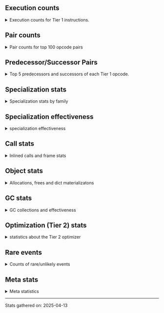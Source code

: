 ## Execution counts

<details>
<summary> Execution counts for Tier 1 instructions. </summary>


The "miss ratio" column shows the percentage of times the instruction
executed that it deoptimized. When this happens, the base unspecialized
instruction is not counted.

<table>
<thead>
<tr>
<th align="left">Name</th>
<th align="right">Base Count</th>
<th align="right">Head Count</th>
<th align="right">Change</th>
</tr>
</thead>
<tbody>
<tr>
<td align="left">JUMP_BACKWARD_NO_JIT</td>
<td align="right">1,269,447,240</td>
<td align="right">120</td>
<td align="right">-100.0%</td>
</tr>
<tr>
<td align="left">STORE_SUBSCR</td>
<td align="right">331,764,780</td>
<td align="right">445,100</td>
<td align="right">-99.9%</td>
</tr>
<tr>
<td align="left">COPY</td>
<td align="right">663,367,740</td>
<td align="right">890,140</td>
<td align="right">-99.9%</td>
</tr>
<tr>
<td align="left">COMPARE_OP</td>
<td align="right">331,028,200</td>
<td align="right">582,860</td>
<td align="right">-99.8%</td>
</tr>
<tr>
<td align="left">BINARY_OP_SUBTRACT_INT</td>
<td align="right">926,300,940</td>
<td align="right">1,771,260</td>
<td align="right">-99.8%</td>
</tr>
<tr>
<td align="left">POP_JUMP_IF_FALSE</td>
<td align="right">1,257,342,300</td>
<td align="right">2,447,960</td>
<td align="right">-99.8%</td>
</tr>
<tr>
<td align="left">CALL_LEN</td>
<td align="right">926,393,280</td>
<td align="right">1,863,600</td>
<td align="right">-99.8%</td>
</tr>
<tr>
<td align="left">BUILD_TUPLE</td>
<td align="right">331,039,920</td>
<td align="right">675,260</td>
<td align="right">-99.8%</td>
</tr>
<tr>
<td align="left">COMPARE_OP_INT</td>
<td align="right">928,011,180</td>
<td align="right">2,502,120</td>
<td align="right">-99.7%</td>
</tr>
<tr>
<td align="left">FOR_ITER_LIST</td>
<td align="right">597,231,720</td>
<td align="right">1,710,940</td>
<td align="right">-99.7%</td>
</tr>
<tr>
<td align="left">LOAD_GLOBAL_BUILTIN</td>
<td align="right">1,231,205,700</td>
<td align="right">4,230,640</td>
<td align="right">-99.7%</td>
</tr>
<tr>
<td align="left">BINARY_OP_SUBSCR_LIST_INT</td>
<td align="right">1,291,256,040</td>
<td align="right">4,475,640</td>
<td align="right">-99.7%</td>
</tr>
<tr>
<td align="left">CALL_LIST_APPEND</td>
<td align="right">925,785,420</td>
<td align="right">3,616,180</td>
<td align="right">-99.6%</td>
</tr>
<tr>
<td align="left">SWAP</td>
<td align="right">666,082,200</td>
<td align="right">2,943,760</td>
<td align="right">-99.6%</td>
</tr>
<tr>
<td align="left">FOR_ITER</td>
<td align="right">640,682,780</td>
<td align="right">2,859,800</td>
<td align="right">-99.6%</td>
</tr>
<tr>
<td align="left">BINARY_OP_ADD_INT</td>
<td align="right">996,083,700</td>
<td align="right">4,609,080</td>
<td align="right">-99.5%</td>
</tr>
<tr>
<td align="left">LOAD_CONST_MORTAL</td>
<td align="right">300,185,460</td>
<td align="right">1,416,360</td>
<td align="right">-99.5%</td>
</tr>
<tr>
<td align="left">LOAD_FAST_BORROW_LOAD_FAST_BORROW</td>
<td align="right">1,294,297,320</td>
<td align="right">6,240,000</td>
<td align="right">-99.5%</td>
</tr>
<tr>
<td align="left">LOAD_ATTR_METHOD_NO_DICT</td>
<td align="right">931,893,060</td>
<td align="right">5,486,780</td>
<td align="right">-99.4%</td>
</tr>
<tr>
<td align="left">CALL_NON_PY_GENERAL</td>
<td align="right">303,170,700</td>
<td align="right">1,825,620</td>
<td align="right">-99.4%</td>
</tr>
<tr>
<td align="left">STORE_FAST</td>
<td align="right">1,873,418,700</td>
<td align="right">12,691,460</td>
<td align="right">-99.3%</td>
</tr>
<tr>
<td align="left">LOAD_CONST_IMMORTAL</td>
<td align="right">604,516,320</td>
<td align="right">4,750,040</td>
<td align="right">-99.2%</td>
</tr>
<tr>
<td align="left">GET_ITER</td>
<td align="right">301,736,460</td>
<td align="right">2,683,560</td>
<td align="right">-99.1%</td>
</tr>
<tr>
<td align="left">BINARY_SLICE</td>
<td align="right">301,822,500</td>
<td align="right">2,742,120</td>
<td align="right">-99.1%</td>
</tr>
<tr>
<td align="left">POP_ITER</td>
<td align="right">300,573,240</td>
<td align="right">2,866,860</td>
<td align="right">-99.0%</td>
</tr>
<tr>
<td align="left">BUILD_LIST</td>
<td align="right">303,899,880</td>
<td align="right">3,073,760</td>
<td align="right">-99.0%</td>
</tr>
<tr>
<td align="left">LOAD_FAST_BORROW</td>
<td align="right">4,814,726,280</td>
<td align="right">136,459,700</td>
<td align="right">-97.2%</td>
</tr>
<tr>
<td align="left">LOAD_SMALL_INT</td>
<td align="right">2,338,960,740</td>
<td align="right">117,664,960</td>
<td align="right">-95.0%</td>
</tr>
<tr>
<td align="left">BINARY_OP</td>
<td align="right">748,851,720</td>
<td align="right">114,126,820</td>
<td align="right">-84.8%</td>
</tr>
<tr>
<td align="left">CALL_METHOD_DESCRIPTOR_FAST</td>
<td align="right">4,943,460</td>
<td align="right">990,220</td>
<td align="right">-80.0%</td>
</tr>
<tr>
<td align="left">BINARY_OP_SUBSCR_TUPLE_INT</td>
<td align="right">9,978,540</td>
<td align="right">2,072,060</td>
<td align="right">-79.2%</td>
</tr>
<tr>
<td align="left">UNPACK_SEQUENCE_TWO_TUPLE</td>
<td align="right">5,004,720</td>
<td align="right">1,051,480</td>
<td align="right">-79.0%</td>
</tr>
<tr>
<td align="left">STORE_FAST_STORE_FAST</td>
<td align="right">5,004,840</td>
<td align="right">1,051,600</td>
<td align="right">-79.0%</td>
</tr>
<tr>
<td align="left">LOAD_DEREF</td>
<td align="right">440,696,940</td>
<td align="right">109,458,140</td>
<td align="right">-75.2%</td>
</tr>
<tr>
<td align="left">CALL_BUILTIN_CLASS</td>
<td align="right">1,640,460</td>
<td align="right">540,160</td>
<td align="right">-67.1%</td>
</tr>
<tr>
<td align="left">NOP</td>
<td align="right">1,641,360</td>
<td align="right">541,060</td>
<td align="right">-67.0%</td>
</tr>
<tr>
<td align="left">LIST_APPEND</td>
<td align="right">4,755,240</td>
<td align="right">1,663,680</td>
<td align="right">-65.0%</td>
</tr>
<tr>
<td align="left">POP_JUMP_IF_NONE</td>
<td align="right">2,962,620</td>
<td align="right">1,186,660</td>
<td align="right">-59.9%</td>
</tr>
<tr>
<td align="left">POP_JUMP_IF_NOT_NONE</td>
<td align="right">7,836,180</td>
<td align="right">3,158,500</td>
<td align="right">-59.7%</td>
</tr>
<tr>
<td align="left">POP_JUMP_IF_TRUE</td>
<td align="right">1,668,780</td>
<td align="right">689,400</td>
<td align="right">-58.7%</td>
</tr>
<tr>
<td align="left">CALL_METHOD_DESCRIPTOR_FAST_WITH_KEYWORDS</td>
<td align="right">775,620</td>
<td align="right">491,820</td>
<td align="right">-36.6%</td>
</tr>
<tr>
<td align="left">LOAD_ATTR_INSTANCE_VALUE</td>
<td align="right">388,500</td>
<td align="right">246,540</td>
<td align="right">-36.5%</td>
</tr>
<tr>
<td align="left">CALL_PY_EXACT_ARGS</td>
<td align="right">388,680</td>
<td align="right">246,720</td>
<td align="right">-36.5%</td>
</tr>
<tr>
<td align="left">LOAD_GLOBAL_MODULE</td>
<td align="right">436,200</td>
<td align="right">294,240</td>
<td align="right">-32.5%</td>
</tr>
<tr>
<td align="left">STORE_FAST_LOAD_FAST</td>
<td align="right">1,009,860</td>
<td align="right">729,480</td>
<td align="right">-27.8%</td>
</tr>
<tr>
<td align="left">LOAD_FAST_AND_CLEAR</td>
<td align="right">1,163,400</td>
<td align="right">879,600</td>
<td align="right">-24.4%</td>
</tr>
<tr>
<td align="left">LOAD_FAST</td>
<td align="right">3,554,160</td>
<td align="right">2,756,840</td>
<td align="right">-22.4%</td>
</tr>
<tr>
<td align="left">BINARY_OP_SUBSCR_DICT</td>
<td align="right">620,820</td>
<td align="right">482,280</td>
<td align="right">-22.3%</td>
</tr>
<tr>
<td align="left">RESUME_CHECK</td>
<td align="right">218,324,640</td>
<td align="right">218,182,680</td>
<td align="right">-0.1%</td>
</tr>
<tr>
<td align="left">RETURN_VALUE</td>
<td align="right">218,324,340</td>
<td align="right">218,324,340</td>
<td align="right">0.0%</td>
</tr>
<tr>
<td align="left">INTERPRETER_EXIT</td>
<td align="right">217,934,580</td>
<td align="right">217,934,580</td>
<td align="right">0.0%</td>
</tr>
<tr>
<td align="left">COPY_FREE_VARS</td>
<td align="right">109,012,860</td>
<td align="right">109,012,860</td>
<td align="right">0.0%</td>
</tr>
<tr>
<td align="left">POP_TOP</td>
<td align="right">481,140</td>
<td align="right">481,140</td>
<td align="right">0.0%</td>
</tr>
<tr>
<td align="left">CALL_METHOD_DESCRIPTOR_O</td>
<td align="right">388,080</td>
<td align="right">388,080</td>
<td align="right">0.0%</td>
</tr>
<tr>
<td align="left">JUMP_FORWARD</td>
<td align="right">387,780</td>
<td align="right">387,780</td>
<td align="right">0.0%</td>
</tr>
<tr>
<td align="left">PUSH_NULL</td>
<td align="right">93,720</td>
<td align="right">93,720</td>
<td align="right">0.0%</td>
</tr>
<tr>
<td align="left">EXTENDED_ARG</td>
<td align="right">92,220</td>
<td align="right">92,220</td>
<td align="right">0.0%</td>
</tr>
<tr>
<td align="left">MAP_ADD</td>
<td align="right">61,440</td>
<td align="right">61,440</td>
<td align="right">0.0%</td>
</tr>
<tr>
<td align="left">STORE_SUBSCR_DICT</td>
<td align="right">61,440</td>
<td align="right">61,440</td>
<td align="right">0.0%</td>
</tr>
<tr>
<td align="left">LOAD_ATTR_MODULE</td>
<td align="right">47,460</td>
<td align="right">47,460</td>
<td align="right">0.0%</td>
</tr>
<tr>
<td align="left">LOAD_ATTR</td>
<td align="right">47,240</td>
<td align="right">47,240</td>
<td align="right">0.0%</td>
</tr>
<tr>
<td align="left">CALL_FUNCTION_EX</td>
<td align="right">46,440</td>
<td align="right">46,440</td>
<td align="right">0.0%</td>
</tr>
<tr>
<td align="left">TO_BOOL</td>
<td align="right">46,260</td>
<td align="right">46,260</td>
<td align="right">0.0%</td>
</tr>
<tr>
<td align="left">CALL_KW_NON_PY</td>
<td align="right">46,260</td>
<td align="right">46,260</td>
<td align="right">0.0%</td>
</tr>
<tr>
<td align="left">MAKE_FUNCTION</td>
<td align="right">46,200</td>
<td align="right">46,200</td>
<td align="right">0.0%</td>
</tr>
<tr>
<td align="left">BUILD_MAP</td>
<td align="right">46,200</td>
<td align="right">46,200</td>
<td align="right">0.0%</td>
</tr>
<tr>
<td align="left">SET_FUNCTION_ATTRIBUTE</td>
<td align="right">46,200</td>
<td align="right">46,200</td>
<td align="right">0.0%</td>
</tr>
<tr>
<td align="left">STORE_DEREF</td>
<td align="right">46,140</td>
<td align="right">46,140</td>
<td align="right">0.0%</td>
</tr>
<tr>
<td align="left">DICT_MERGE</td>
<td align="right">46,080</td>
<td align="right">46,080</td>
<td align="right">0.0%</td>
</tr>
<tr>
<td align="left">LOAD_SUPER_ATTR_METHOD</td>
<td align="right">46,080</td>
<td align="right">46,080</td>
<td align="right">0.0%</td>
</tr>
<tr>
<td align="left">FOR_ITER_RANGE</td>
<td align="right">15,540</td>
<td align="right">15,540</td>
<td align="right">0.0%</td>
</tr>
<tr>
<td align="left">TO_BOOL_STR</td>
<td align="right">2,580</td>
<td align="right">2,580</td>
<td align="right">0.0%</td>
</tr>
<tr>
<td align="left">COMPARE_OP_STR</td>
<td align="right">1,980</td>
<td align="right">1,980</td>
<td align="right">0.0%</td>
</tr>
<tr>
<td align="left">TO_BOOL_BOOL</td>
<td align="right">1,080</td>
<td align="right">1,080</td>
<td align="right">0.0%</td>
</tr>
<tr>
<td align="left">STORE_ATTR_SLOT</td>
<td align="right">900</td>
<td align="right">900</td>
<td align="right">0.0%</td>
</tr>
<tr>
<td align="left">LOAD_ATTR_SLOT</td>
<td align="right">840</td>
<td align="right">840</td>
<td align="right">0.0%</td>
</tr>
<tr>
<td align="left">CALL_ISINSTANCE</td>
<td align="right">780</td>
<td align="right">780</td>
<td align="right">0.0%</td>
</tr>
<tr>
<td align="left">FOR_ITER_TUPLE</td>
<td align="right">780</td>
<td align="right">780</td>
<td align="right">0.0%</td>
</tr>
<tr>
<td align="left">LOAD_ATTR_CLASS</td>
<td align="right">780</td>
<td align="right">780</td>
<td align="right">0.0%</td>
</tr>
<tr>
<td align="left">CALL</td>
<td align="right">680</td>
<td align="right">680</td>
<td align="right">0.0%</td>
</tr>
<tr>
<td align="left">CALL_BUILTIN_FAST_WITH_KEYWORDS</td>
<td align="right">540</td>
<td align="right">540</td>
<td align="right">0.0%</td>
</tr>
<tr>
<td align="left">LOAD_ATTR_PROPERTY</td>
<td align="right">540</td>
<td align="right">540</td>
<td align="right">0.0%</td>
</tr>
<tr>
<td align="left">IS_OP</td>
<td align="right">420</td>
<td align="right">420</td>
<td align="right">0.0%</td>
</tr>
<tr>
<td align="left">STORE_ATTR_INSTANCE_VALUE</td>
<td align="right">420</td>
<td align="right">420</td>
<td align="right">0.0%</td>
</tr>
<tr>
<td align="left">BINARY_OP_ADD_UNICODE</td>
<td align="right">360</td>
<td align="right">360</td>
<td align="right">0.0%</td>
</tr>
<tr>
<td align="left">CALL_PY_GENERAL</td>
<td align="right">360</td>
<td align="right">360</td>
<td align="right">0.0%</td>
</tr>
<tr>
<td align="left">LOAD_ATTR_METHOD_WITH_VALUES</td>
<td align="right">360</td>
<td align="right">360</td>
<td align="right">0.0%</td>
</tr>
<tr>
<td align="left">LOAD_GLOBAL</td>
<td align="right">340</td>
<td align="right">340</td>
<td align="right">0.0%</td>
</tr>
<tr>
<td align="left">YIELD_VALUE</td>
<td align="right">300</td>
<td align="right">300</td>
<td align="right">0.0%</td>
</tr>
<tr>
<td align="left">CALL_TYPE_1</td>
<td align="right">300</td>
<td align="right">300</td>
<td align="right">0.0%</td>
</tr>
<tr>
<td align="left">LOAD_ATTR_NONDESCRIPTOR_NO_DICT</td>
<td align="right">300</td>
<td align="right">300</td>
<td align="right">0.0%</td>
</tr>
<tr>
<td align="left">CALL_METHOD_DESCRIPTOR_NOARGS</td>
<td align="right">240</td>
<td align="right">240</td>
<td align="right">0.0%</td>
</tr>
<tr>
<td align="left">CALL_BOUND_METHOD_EXACT_ARGS</td>
<td align="right">240</td>
<td align="right">240</td>
<td align="right">0.0%</td>
</tr>
<tr>
<td align="left">UNPACK_SEQUENCE_TUPLE</td>
<td align="right">240</td>
<td align="right">240</td>
<td align="right">0.0%</td>
</tr>
<tr>
<td align="left">CHECK_EXC_MATCH</td>
<td align="right">180</td>
<td align="right">180</td>
<td align="right">0.0%</td>
</tr>
<tr>
<td align="left">POP_EXCEPT</td>
<td align="right">180</td>
<td align="right">180</td>
<td align="right">0.0%</td>
</tr>
<tr>
<td align="left">PUSH_EXC_INFO</td>
<td align="right">180</td>
<td align="right">180</td>
<td align="right">0.0%</td>
</tr>
<tr>
<td align="left">LOAD_FAST_LOAD_FAST</td>
<td align="right">180</td>
<td align="right">180</td>
<td align="right">0.0%</td>
</tr>
<tr>
<td align="left">MAKE_CELL</td>
<td align="right">180</td>
<td align="right">180</td>
<td align="right">0.0%</td>
</tr>
<tr>
<td align="left">STORE_ATTR</td>
<td align="right">160</td>
<td align="right">160</td>
<td align="right">0.0%</td>
</tr>
<tr>
<td align="left">BINARY_OP_INPLACE_ADD_UNICODE</td>
<td align="right">120</td>
<td align="right">120</td>
<td align="right">0.0%</td>
</tr>
<tr>
<td align="left">LOAD_SPECIAL</td>
<td align="right">120</td>
<td align="right">120</td>
<td align="right">0.0%</td>
</tr>
<tr>
<td align="left">CALL_KW_PY</td>
<td align="right">120</td>
<td align="right">120</td>
<td align="right">0.0%</td>
</tr>
<tr>
<td align="left">TO_BOOL_LIST</td>
<td align="right">120</td>
<td align="right">120</td>
<td align="right">0.0%</td>
</tr>
<tr>
<td align="left">TO_BOOL_NONE</td>
<td align="right">120</td>
<td align="right">120</td>
<td align="right">0.0%</td>
</tr>
<tr>
<td align="left">CALL_KW</td>
<td align="right">100</td>
<td align="right">100</td>
<td align="right">0.0%</td>
</tr>
<tr>
<td align="left">RETURN_GENERATOR</td>
<td align="right">60</td>
<td align="right">60</td>
<td align="right">0.0%</td>
</tr>
<tr>
<td align="left">CALL_INTRINSIC_1</td>
<td align="right">60</td>
<td align="right">60</td>
<td align="right">0.0%</td>
</tr>
<tr>
<td align="left">LIST_EXTEND</td>
<td align="right">60</td>
<td align="right">60</td>
<td align="right">0.0%</td>
</tr>
<tr>
<td align="left">LOAD_FAST_CHECK</td>
<td align="right">60</td>
<td align="right">60</td>
<td align="right">0.0%</td>
</tr>
<tr>
<td align="left">BINARY_OP_SUBTRACT_FLOAT</td>
<td align="right">60</td>
<td align="right">60</td>
<td align="right">0.0%</td>
</tr>
<tr>
<td align="left">CALL_BUILTIN_FAST</td>
<td align="right">60</td>
<td align="right">60</td>
<td align="right">0.0%</td>
</tr>
<tr>
<td align="left">CALL_STR_1</td>
<td align="right">60</td>
<td align="right">60</td>
<td align="right">0.0%</td>
</tr>
<tr>
<td align="left">UNPACK_SEQUENCE</td>
<td align="right">20</td>
<td align="right">20</td>
<td align="right">0.0%</td>
</tr>
<tr>
<td align="left">ENTER_EXECUTOR</td>
<td align="right"></td>
<td align="right">9,752,300</td>
<td align="right"></td>
</tr>
<tr>
<td align="left">JUMP_BACKWARD_JIT</td>
<td align="right"></td>
<td align="right">3,566,480</td>
<td align="right"></td>
</tr>
<tr>
<td align="left">NOT_TAKEN</td>
<td align="right"></td>
<td align="right">1,737,400</td>
<td align="right"></td>
</tr>
</tbody>
</table>


</details>

## Pair counts

<details>
<summary> Pair counts for top 100 opcode pairs </summary>


Pairs of specialized operations that deoptimize and are then followed by
the corresponding unspecialized instruction are not counted as pairs.

Not included in comparative output.


</details>

## Predecessor/Successor Pairs

<details>
<summary> Top 5 predecessors and successors of each Tier 1 opcode. </summary>


This does not include the unspecialized instructions that occur after a
specialized instruction deoptimizes.

Not included in comparative output.


</details>

## Specialization stats

<details>
<summary> Specialization stats by family </summary>

### BINARY_OP

<details>
<summary> specialization stats for BINARY_OP family </summary>

<table>
<thead>
<tr>
<th align="left">Kind</th>
<th align="right">Base Count</th>
<th align="right">Base Ratio</th>
<th align="right">Head Count</th>
<th align="right">Head Ratio</th>
<th align="right">Change</th>
</tr>
</thead>
<tbody>
<tr>
<td align="left">
hit
<details>
<summary>ⓘ</summary>

Specialized instructions that complete.
</details>
</td>
<td align="right">4,515,496,620</td>
<td align="right">85.8%</td>
<td align="right">17,886,500</td>
<td align="right">13.5%</td>
<td align="right">-99.6%</td>
</tr>
<tr>
<td align="left">
deferred
<details>
<summary>ⓘ</summary>

Lists the number of "deferred" (i.e. not specialized) instructions executed.
</details>
</td>
<td align="right">748,668,780</td>
<td align="right">14.2%</td>
<td align="right">114,098,820</td>
<td align="right">86.4%</td>
<td align="right">-84.8%</td>
</tr>
</tbody>
</table>

<table>
<thead>
<tr>
<th align="left">Success</th>
<th align="right">Base Count</th>
<th align="right">Base Ratio</th>
<th align="right">Head Count</th>
<th align="right">Head Ratio</th>
<th align="right">Change</th>
</tr>
</thead>
<tbody>
<tr>
<td align="left">Failure</td>
<td align="right">182,880</td>
<td align="right">100.0%</td>
<td align="right">27,940</td>
<td align="right">99.8%</td>
<td align="right">-84.7%</td>
</tr>
<tr>
<td align="left">Success</td>
<td align="right">60</td>
<td align="right">0.0%</td>
<td align="right">60</td>
<td align="right">0.2%</td>
<td align="right">0.0%</td>
</tr>
</tbody>
</table>

<table>
<thead>
<tr>
<th align="left">Failure kind</th>
<th align="right">Base Count</th>
<th align="right">Base Ratio</th>
<th align="right">Head Count</th>
<th align="right">Head Ratio</th>
<th align="right">Change</th>
</tr>
</thead>
<tbody>
<tr>
<td align="left">subscr list slice</td>
<td align="right">73,100</td>
<td align="right">40.0%</td>
<td align="right">180</td>
<td align="right">0.6%</td>
<td align="right">-99.8%</td>
</tr>
<tr>
<td align="left">subscr counter</td>
<td align="right">107,600</td>
<td align="right">58.8%</td>
<td align="right">26,720</td>
<td align="right">95.6%</td>
<td align="right">-75.2%</td>
</tr>
<tr>
<td align="left">add other</td>
<td align="right">2,140</td>
<td align="right">1.2%</td>
<td align="right">1,000</td>
<td align="right">3.6%</td>
<td align="right">-53.3%</td>
</tr>
<tr>
<td align="left">true divide different types</td>
<td align="right">40</td>
<td align="right">0.0%</td>
<td align="right">40</td>
<td align="right">0.1%</td>
<td align="right">0.0%</td>
</tr>
</tbody>
</table>


</details>

### BINARY_SLICE

<details>
<summary> specialization stats for BINARY_SLICE family </summary>

<table>
<thead>
<tr>
<th align="left">Kind</th>
<th align="right">Base Count</th>
<th align="right">Base Ratio</th>
<th align="right">Head Count</th>
<th align="right">Head Ratio</th>
<th align="right">Change</th>
</tr>
</thead>
<tbody>
<tr>
<td align="left">
deferred
<details>
<summary>ⓘ</summary>

Lists the number of "deferred" (i.e. not specialized) instructions executed.
</details>
</td>
<td align="right">301,822,500</td>
<td align="right">100.0%</td>
<td align="right">2,742,120</td>
<td align="right">100.0%</td>
<td align="right">-99.1%</td>
</tr>
</tbody>
</table>


</details>

### CALL

<details>
<summary> specialization stats for CALL family </summary>

<table>
<thead>
<tr>
<th align="left">Kind</th>
<th align="right">Base Count</th>
<th align="right">Base Ratio</th>
<th align="right">Head Count</th>
<th align="right">Head Ratio</th>
<th align="right">Change</th>
</tr>
</thead>
<tbody>
<tr>
<td align="left">
hit
<details>
<summary>ⓘ</summary>

Specialized instructions that complete.
</details>
</td>
<td align="right">1,860,317,400</td>
<td align="right">100.0%</td>
<td align="right">8,139,180</td>
<td align="right">100.0%</td>
<td align="right">-99.6%</td>
</tr>
<tr>
<td align="left">
deferred
<details>
<summary>ⓘ</summary>

Lists the number of "deferred" (i.e. not specialized) instructions executed.
</details>
</td>
<td align="right">60</td>
<td align="right">0.0%</td>
<td align="right">60</td>
<td align="right">0.0%</td>
<td align="right">0.0%</td>
</tr>
<tr>
<td align="left">
miss
<details>
<summary>ⓘ</summary>

Specialized instructions that deopt.
</details>
</td>
<td align="right">60</td>
<td align="right">0.0%</td>
<td align="right">60</td>
<td align="right">0.0%</td>
<td align="right">0.0%</td>
</tr>
</tbody>
</table>

<table>
<thead>
<tr>
<th align="left">Success</th>
<th align="right">Base Count</th>
<th align="right">Base Ratio</th>
<th align="right">Head Count</th>
<th align="right">Head Ratio</th>
<th align="right">Change</th>
</tr>
</thead>
<tbody>
<tr>
<td align="left">Success</td>
<td align="right">680</td>
<td align="right">100.0%</td>
<td align="right">680</td>
<td align="right">100.0%</td>
<td align="right">0.0%</td>
</tr>
<tr>
<td align="left">Failure</td>
<td align="right">0</td>
<td align="right">0.0%</td>
<td align="right">0</td>
<td align="right">0.0%</td>
<td align="right"></td>
</tr>
</tbody>
</table>


</details>

### CALL_KW

<details>
<summary> specialization stats for CALL_KW family </summary>

<table>
<thead>
<tr>
<th align="left">Success</th>
<th align="right">Base Count</th>
<th align="right">Base Ratio</th>
<th align="right">Head Count</th>
<th align="right">Head Ratio</th>
<th align="right">Change</th>
</tr>
</thead>
<tbody>
<tr>
<td align="left">Success</td>
<td align="right">100</td>
<td align="right">100.0%</td>
<td align="right">100</td>
<td align="right">100.0%</td>
<td align="right">0.0%</td>
</tr>
<tr>
<td align="left">Failure</td>
<td align="right">0</td>
<td align="right">0.0%</td>
<td align="right">0</td>
<td align="right">0.0%</td>
<td align="right"></td>
</tr>
</tbody>
</table>


</details>

### COMPARE_OP

<details>
<summary> specialization stats for COMPARE_OP family </summary>

<table>
<thead>
<tr>
<th align="left">Kind</th>
<th align="right">Base Count</th>
<th align="right">Base Ratio</th>
<th align="right">Head Count</th>
<th align="right">Head Ratio</th>
<th align="right">Change</th>
</tr>
</thead>
<tbody>
<tr>
<td align="left">
deferred
<details>
<summary>ⓘ</summary>

Lists the number of "deferred" (i.e. not specialized) instructions executed.
</details>
</td>
<td align="right">330,947,340</td>
<td align="right">26.3%</td>
<td align="right">582,680</td>
<td align="right">18.9%</td>
<td align="right">-99.8%</td>
</tr>
<tr>
<td align="left">
hit
<details>
<summary>ⓘ</summary>

Specialized instructions that complete.
</details>
</td>
<td align="right">928,013,160</td>
<td align="right">73.7%</td>
<td align="right">2,504,100</td>
<td align="right">81.1%</td>
<td align="right">-99.7%</td>
</tr>
</tbody>
</table>

<table>
<thead>
<tr>
<th align="left">Success</th>
<th align="right">Base Count</th>
<th align="right">Base Ratio</th>
<th align="right">Head Count</th>
<th align="right">Head Ratio</th>
<th align="right">Change</th>
</tr>
</thead>
<tbody>
<tr>
<td align="left">Failure</td>
<td align="right">80,820</td>
<td align="right">100.0%</td>
<td align="right">140</td>
<td align="right">77.8%</td>
<td align="right">-99.8%</td>
</tr>
<tr>
<td align="left">Success</td>
<td align="right">40</td>
<td align="right">0.0%</td>
<td align="right">40</td>
<td align="right">22.2%</td>
<td align="right">0.0%</td>
</tr>
</tbody>
</table>

<table>
<thead>
<tr>
<th align="left">Failure kind</th>
<th align="right">Base Count</th>
<th align="right">Base Ratio</th>
<th align="right">Head Count</th>
<th align="right">Head Ratio</th>
<th align="right">Change</th>
</tr>
</thead>
<tbody>
<tr>
<td align="left">tuple</td>
<td align="right">80,820</td>
<td align="right">100.0%</td>
<td align="right">140</td>
<td align="right">100.0%</td>
<td align="right">-99.8%</td>
</tr>
</tbody>
</table>


</details>

### FOR_ITER

<details>
<summary> specialization stats for FOR_ITER family </summary>

<table>
<thead>
<tr>
<th align="left">Kind</th>
<th align="right">Base Count</th>
<th align="right">Base Ratio</th>
<th align="right">Head Count</th>
<th align="right">Head Ratio</th>
<th align="right">Change</th>
</tr>
</thead>
<tbody>
<tr>
<td align="left">
hit
<details>
<summary>ⓘ</summary>

Specialized instructions that complete.
</details>
</td>
<td align="right">597,248,040</td>
<td align="right">48.2%</td>
<td align="right">1,727,260</td>
<td align="right">37.7%</td>
<td align="right">-99.7%</td>
</tr>
<tr>
<td align="left">
deferred
<details>
<summary>ⓘ</summary>

Lists the number of "deferred" (i.e. not specialized) instructions executed.
</details>
</td>
<td align="right">640,526,340</td>
<td align="right">51.7%</td>
<td align="right">2,859,100</td>
<td align="right">62.3%</td>
<td align="right">-99.6%</td>
</tr>
</tbody>
</table>

<table>
<thead>
<tr>
<th align="left">Success</th>
<th align="right">Base Count</th>
<th align="right">Base Ratio</th>
<th align="right">Head Count</th>
<th align="right">Head Ratio</th>
<th align="right">Change</th>
</tr>
</thead>
<tbody>
<tr>
<td align="left">Failure</td>
<td align="right">156,440</td>
<td align="right">100.0%</td>
<td align="right">700</td>
<td align="right">100.0%</td>
<td align="right">-99.6%</td>
</tr>
<tr>
<td align="left">Success</td>
<td align="right">0</td>
<td align="right">0.0%</td>
<td align="right">0</td>
<td align="right">0.0%</td>
<td align="right"></td>
</tr>
</tbody>
</table>

<table>
<thead>
<tr>
<th align="left">Failure kind</th>
<th align="right">Base Count</th>
<th align="right">Base Ratio</th>
<th align="right">Head Count</th>
<th align="right">Head Ratio</th>
<th align="right">Change</th>
</tr>
</thead>
<tbody>
<tr>
<td align="left">zip</td>
<td align="right">153,700</td>
<td align="right">98.2%</td>
<td align="right">120</td>
<td align="right">17.1%</td>
<td align="right">-99.9%</td>
</tr>
<tr>
<td align="left">enumerate</td>
<td align="right">1,620</td>
<td align="right">1.0%</td>
<td align="right">300</td>
<td align="right">42.9%</td>
<td align="right">-81.5%</td>
</tr>
<tr>
<td align="left">bytes</td>
<td align="right">1,080</td>
<td align="right">0.7%</td>
<td align="right">240</td>
<td align="right">34.3%</td>
<td align="right">-77.8%</td>
</tr>
<tr>
<td align="left">dict items</td>
<td align="right">40</td>
<td align="right">0.0%</td>
<td align="right">40</td>
<td align="right">5.7%</td>
<td align="right">0.0%</td>
</tr>
</tbody>
</table>


</details>

### LOAD_ATTR

<details>
<summary> specialization stats for LOAD_ATTR family </summary>

<table>
<thead>
<tr>
<th align="left">Kind</th>
<th align="right">Base Count</th>
<th align="right">Base Ratio</th>
<th align="right">Head Count</th>
<th align="right">Head Ratio</th>
<th align="right">Change</th>
</tr>
</thead>
<tbody>
<tr>
<td align="left">
hit
<details>
<summary>ⓘ</summary>

Specialized instructions that complete.
</details>
</td>
<td align="right">932,331,660</td>
<td align="right">100.0%</td>
<td align="right">5,783,420</td>
<td align="right">99.2%</td>
<td align="right">-99.4%</td>
</tr>
<tr>
<td align="left">
deferred
<details>
<summary>ⓘ</summary>

Lists the number of "deferred" (i.e. not specialized) instructions executed.
</details>
</td>
<td align="right">46,560</td>
<td align="right">0.0%</td>
<td align="right">46,560</td>
<td align="right">0.8%</td>
<td align="right">0.0%</td>
</tr>
<tr>
<td align="left">
miss
<details>
<summary>ⓘ</summary>

Specialized instructions that deopt.
</details>
</td>
<td align="right">180</td>
<td align="right">0.0%</td>
<td align="right">180</td>
<td align="right">0.0%</td>
<td align="right">0.0%</td>
</tr>
</tbody>
</table>

<table>
<thead>
<tr>
<th align="left">Success</th>
<th align="right">Base Count</th>
<th align="right">Base Ratio</th>
<th align="right">Head Count</th>
<th align="right">Head Ratio</th>
<th align="right">Change</th>
</tr>
</thead>
<tbody>
<tr>
<td align="left">Success</td>
<td align="right">560</td>
<td align="right">82.4%</td>
<td align="right">560</td>
<td align="right">82.4%</td>
<td align="right">0.0%</td>
</tr>
<tr>
<td align="left">Failure</td>
<td align="right">120</td>
<td align="right">17.6%</td>
<td align="right">120</td>
<td align="right">17.6%</td>
<td align="right">0.0%</td>
</tr>
</tbody>
</table>

<table>
<thead>
<tr>
<th align="left">Failure kind</th>
<th align="right">Base Count</th>
<th align="right">Base Ratio</th>
<th align="right">Head Count</th>
<th align="right">Head Ratio</th>
<th align="right">Change</th>
</tr>
</thead>
<tbody>
<tr>
<td align="left">method</td>
<td align="right">40</td>
<td align="right">33.3%</td>
<td align="right">40</td>
<td align="right">33.3%</td>
<td align="right">0.0%</td>
</tr>
<tr>
<td align="left">non overriding descriptor</td>
<td align="right">20</td>
<td align="right">16.7%</td>
<td align="right">20</td>
<td align="right">16.7%</td>
<td align="right">0.0%</td>
</tr>
<tr>
<td align="left">not managed dict</td>
<td align="right">20</td>
<td align="right">16.7%</td>
<td align="right">20</td>
<td align="right">16.7%</td>
<td align="right">0.0%</td>
</tr>
</tbody>
</table>


</details>

### LOAD_GLOBAL

<details>
<summary> specialization stats for LOAD_GLOBAL family </summary>

<table>
<thead>
<tr>
<th align="left">Kind</th>
<th align="right">Base Count</th>
<th align="right">Base Ratio</th>
<th align="right">Head Count</th>
<th align="right">Head Ratio</th>
<th align="right">Change</th>
</tr>
</thead>
<tbody>
<tr>
<td align="left">
hit
<details>
<summary>ⓘ</summary>

Specialized instructions that complete.
</details>
</td>
<td align="right">1,231,641,900</td>
<td align="right">100.0%</td>
<td align="right">4,524,880</td>
<td align="right">100.0%</td>
<td align="right">-99.6%</td>
</tr>
</tbody>
</table>

<table>
<thead>
<tr>
<th align="left">Success</th>
<th align="right">Base Count</th>
<th align="right">Base Ratio</th>
<th align="right">Head Count</th>
<th align="right">Head Ratio</th>
<th align="right">Change</th>
</tr>
</thead>
<tbody>
<tr>
<td align="left">Success</td>
<td align="right">340</td>
<td align="right">100.0%</td>
<td align="right">340</td>
<td align="right">100.0%</td>
<td align="right">0.0%</td>
</tr>
<tr>
<td align="left">Failure</td>
<td align="right">0</td>
<td align="right">0.0%</td>
<td align="right">0</td>
<td align="right">0.0%</td>
<td align="right"></td>
</tr>
</tbody>
</table>


</details>

### LOAD_SUPER_ATTR

<details>
<summary> specialization stats for LOAD_SUPER_ATTR family </summary>

<table>
<thead>
<tr>
<th align="left">Kind</th>
<th align="right">Base Count</th>
<th align="right">Base Ratio</th>
<th align="right">Head Count</th>
<th align="right">Head Ratio</th>
<th align="right">Change</th>
</tr>
</thead>
<tbody>
<tr>
<td align="left">
hit
<details>
<summary>ⓘ</summary>

Specialized instructions that complete.
</details>
</td>
<td align="right">46,080</td>
<td align="right">100.0%</td>
<td align="right">46,080</td>
<td align="right">100.0%</td>
<td align="right">0.0%</td>
</tr>
</tbody>
</table>


</details>

### STORE_ATTR

<details>
<summary> specialization stats for STORE_ATTR family </summary>

<table>
<thead>
<tr>
<th align="left">Kind</th>
<th align="right">Base Count</th>
<th align="right">Base Ratio</th>
<th align="right">Head Count</th>
<th align="right">Head Ratio</th>
<th align="right">Change</th>
</tr>
</thead>
<tbody>
<tr>
<td align="left">
hit
<details>
<summary>ⓘ</summary>

Specialized instructions that complete.
</details>
</td>
<td align="right">1,320</td>
<td align="right">89.2%</td>
<td align="right">1,320</td>
<td align="right">89.2%</td>
<td align="right">0.0%</td>
</tr>
</tbody>
</table>

<table>
<thead>
<tr>
<th align="left">Success</th>
<th align="right">Base Count</th>
<th align="right">Base Ratio</th>
<th align="right">Head Count</th>
<th align="right">Head Ratio</th>
<th align="right">Change</th>
</tr>
</thead>
<tbody>
<tr>
<td align="left">Success</td>
<td align="right">160</td>
<td align="right">100.0%</td>
<td align="right">160</td>
<td align="right">100.0%</td>
<td align="right">0.0%</td>
</tr>
<tr>
<td align="left">Failure</td>
<td align="right">0</td>
<td align="right">0.0%</td>
<td align="right">0</td>
<td align="right">0.0%</td>
<td align="right"></td>
</tr>
</tbody>
</table>


</details>

### STORE_SUBSCR

<details>
<summary> specialization stats for STORE_SUBSCR family </summary>

<table>
<thead>
<tr>
<th align="left">Kind</th>
<th align="right">Base Count</th>
<th align="right">Base Ratio</th>
<th align="right">Head Count</th>
<th align="right">Head Ratio</th>
<th align="right">Change</th>
</tr>
</thead>
<tbody>
<tr>
<td align="left">
deferred
<details>
<summary>ⓘ</summary>

Lists the number of "deferred" (i.e. not specialized) instructions executed.
</details>
</td>
<td align="right">331,683,780</td>
<td align="right">100.0%</td>
<td align="right">444,980</td>
<td align="right">87.8%</td>
<td align="right">-99.9%</td>
</tr>
<tr>
<td align="left">
hit
<details>
<summary>ⓘ</summary>

Specialized instructions that complete.
</details>
</td>
<td align="right">61,440</td>
<td align="right">0.0%</td>
<td align="right">61,440</td>
<td align="right">12.1%</td>
<td align="right">0.0%</td>
</tr>
</tbody>
</table>

<table>
<thead>
<tr>
<th align="left">Success</th>
<th align="right">Base Count</th>
<th align="right">Base Ratio</th>
<th align="right">Head Count</th>
<th align="right">Head Ratio</th>
<th align="right">Change</th>
</tr>
</thead>
<tbody>
<tr>
<td align="left">Failure</td>
<td align="right">81,000</td>
<td align="right">100.0%</td>
<td align="right">120</td>
<td align="right">100.0%</td>
<td align="right">-99.9%</td>
</tr>
<tr>
<td align="left">Success</td>
<td align="right">0</td>
<td align="right">0.0%</td>
<td align="right">0</td>
<td align="right">0.0%</td>
<td align="right"></td>
</tr>
</tbody>
</table>

<table>
<thead>
<tr>
<th align="left">Failure kind</th>
<th align="right">Base Count</th>
<th align="right">Base Ratio</th>
<th align="right">Head Count</th>
<th align="right">Head Ratio</th>
<th align="right">Change</th>
</tr>
</thead>
<tbody>
<tr>
<td align="left">other</td>
<td align="right">81,000</td>
<td align="right">100.0%</td>
<td align="right">120</td>
<td align="right">100.0%</td>
<td align="right">-99.9%</td>
</tr>
</tbody>
</table>


</details>

### TO_BOOL

<details>
<summary> specialization stats for TO_BOOL family </summary>

<table>
<thead>
<tr>
<th align="left">Kind</th>
<th align="right">Base Count</th>
<th align="right">Base Ratio</th>
<th align="right">Head Count</th>
<th align="right">Head Ratio</th>
<th align="right">Change</th>
</tr>
</thead>
<tbody>
<tr>
<td align="left">
deferred
<details>
<summary>ⓘ</summary>

Lists the number of "deferred" (i.e. not specialized) instructions executed.
</details>
</td>
<td align="right">46,140</td>
<td align="right">92.0%</td>
<td align="right">46,140</td>
<td align="right">92.0%</td>
<td align="right">0.0%</td>
</tr>
<tr>
<td align="left">
hit
<details>
<summary>ⓘ</summary>

Specialized instructions that complete.
</details>
</td>
<td align="right">3,900</td>
<td align="right">7.8%</td>
<td align="right">3,900</td>
<td align="right">7.8%</td>
<td align="right">0.0%</td>
</tr>
</tbody>
</table>

<table>
<thead>
<tr>
<th align="left">Success</th>
<th align="right">Base Count</th>
<th align="right">Base Ratio</th>
<th align="right">Head Count</th>
<th align="right">Head Ratio</th>
<th align="right">Change</th>
</tr>
</thead>
<tbody>
<tr>
<td align="left">Success</td>
<td align="right">60</td>
<td align="right">50.0%</td>
<td align="right">60</td>
<td align="right">50.0%</td>
<td align="right">0.0%</td>
</tr>
<tr>
<td align="left">Failure</td>
<td align="right">60</td>
<td align="right">50.0%</td>
<td align="right">60</td>
<td align="right">50.0%</td>
<td align="right">0.0%</td>
</tr>
</tbody>
</table>

<table>
<thead>
<tr>
<th align="left">Failure kind</th>
<th align="right">Base Count</th>
<th align="right">Base Ratio</th>
<th align="right">Head Count</th>
<th align="right">Head Ratio</th>
<th align="right">Change</th>
</tr>
</thead>
<tbody>
<tr>
<td align="left">dict</td>
<td align="right">40</td>
<td align="right">66.7%</td>
<td align="right">40</td>
<td align="right">66.7%</td>
<td align="right">0.0%</td>
</tr>
<tr>
<td align="left">sequence</td>
<td align="right">20</td>
<td align="right">33.3%</td>
<td align="right">20</td>
<td align="right">33.3%</td>
<td align="right">0.0%</td>
</tr>
</tbody>
</table>


</details>

### UNPACK_SEQUENCE

<details>
<summary> specialization stats for UNPACK_SEQUENCE family </summary>

<table>
<thead>
<tr>
<th align="left">Kind</th>
<th align="right">Base Count</th>
<th align="right">Base Ratio</th>
<th align="right">Head Count</th>
<th align="right">Head Ratio</th>
<th align="right">Change</th>
</tr>
</thead>
<tbody>
<tr>
<td align="left">
hit
<details>
<summary>ⓘ</summary>

Specialized instructions that complete.
</details>
</td>
<td align="right">5,004,960</td>
<td align="right">100.0%</td>
<td align="right">1,051,720</td>
<td align="right">100.0%</td>
<td align="right">-79.0%</td>
</tr>
</tbody>
</table>

<table>
<thead>
<tr>
<th align="left">Success</th>
<th align="right">Base Count</th>
<th align="right">Base Ratio</th>
<th align="right">Head Count</th>
<th align="right">Head Ratio</th>
<th align="right">Change</th>
</tr>
</thead>
<tbody>
<tr>
<td align="left">Success</td>
<td align="right">20</td>
<td align="right">100.0%</td>
<td align="right">20</td>
<td align="right">100.0%</td>
<td align="right">0.0%</td>
</tr>
<tr>
<td align="left">Failure</td>
<td align="right">0</td>
<td align="right">0.0%</td>
<td align="right">0</td>
<td align="right">0.0%</td>
<td align="right"></td>
</tr>
</tbody>
</table>


</details>


</details>

## Specialization effectiveness

<details>
<summary> specialization effectiveness </summary>


All entries are execution counts. Should add up to the total number of
Tier 1 instructions executed.

<table>
<thead>
<tr>
<th align="left">Instructions</th>
<th align="right">Base Count</th>
<th align="right">Base Ratio</th>
<th align="right">Head Count</th>
<th align="right">Head Ratio</th>
<th align="right">Change</th>
</tr>
</thead>
<tbody>
<tr>
<td align="left">
Specialized hits
<details>
<summary>ⓘ</summary>

Specialized instructions, e.g. `LOAD_ATTR_MODULE` that complete.
</details>
</td>
<td align="right">11,474,601,300</td>
<td align="right">39.6%</td>
<td align="right">267,041,960</td>
<td align="right">19.7%</td>
<td align="right">-97.7%</td>
</tr>
<tr>
<td align="left">
Not specialized
<details>
<summary>ⓘ</summary>

Instructions that could be specialized but aren't, e.g. `LOAD_ATTR`, `BINARY_SLICE`.
</details>
</td>
<td align="right">2,354,244,780</td>
<td align="right">8.1%</td>
<td align="right">120,851,500</td>
<td align="right">8.9%</td>
<td align="right">-94.9%</td>
</tr>
<tr>
<td align="left">
Basic
<details>
<summary>ⓘ</summary>

Instructions that are not and cannot be specialized, e.g. `LOAD_FAST`.
</details>
</td>
<td align="right">15,162,405,480</td>
<td align="right">52.3%</td>
<td align="right">968,909,400</td>
<td align="right">71.4%</td>
<td align="right">-93.6%</td>
</tr>
<tr>
<td align="left">
Specialized misses
<details>
<summary>ⓘ</summary>

Specialized instructions, e.g. `LOAD_ATTR_MODULE` that deopt.
</details>
</td>
<td align="right">240</td>
<td align="right">0.0%</td>
<td align="right">240</td>
<td align="right">0.0%</td>
<td align="right">0.0%</td>
</tr>
</tbody>
</table>

### Deferred by instruction

<details>
<summary> Breakdown of deferred (not specialized) instruction counts by family </summary>

<table>
<thead>
<tr>
<th align="left">Name</th>
<th align="right">Base Count</th>
<th align="right">Base Ratio</th>
<th align="right">Head Count</th>
<th align="right">Head Ratio</th>
<th align="right">Change</th>
</tr>
</thead>
<tbody>
<tr>
<td align="left">STORE_SUBSCR</td>
<td align="right">331,683,780</td>
<td align="right">14.1%</td>
<td align="right">444,980</td>
<td align="right">0.4%</td>
<td align="right">-99.9%</td>
</tr>
<tr>
<td align="left">COMPARE_OP</td>
<td align="right">330,947,340</td>
<td align="right">14.1%</td>
<td align="right">582,680</td>
<td align="right">0.5%</td>
<td align="right">-99.8%</td>
</tr>
<tr>
<td align="left">FOR_ITER</td>
<td align="right">640,526,340</td>
<td align="right">27.2%</td>
<td align="right">2,859,100</td>
<td align="right">2.4%</td>
<td align="right">-99.6%</td>
</tr>
<tr>
<td align="left">BINARY_SLICE</td>
<td align="right">301,822,500</td>
<td align="right">12.8%</td>
<td align="right">2,742,120</td>
<td align="right">2.3%</td>
<td align="right">-99.1%</td>
</tr>
<tr>
<td align="left">BINARY_OP</td>
<td align="right">748,668,780</td>
<td align="right">31.8%</td>
<td align="right">114,098,820</td>
<td align="right">94.4%</td>
<td align="right">-84.8%</td>
</tr>
<tr>
<td align="left">LOAD_ATTR</td>
<td align="right">46,560</td>
<td align="right">0.0%</td>
<td align="right">46,560</td>
<td align="right">0.0%</td>
<td align="right">0.0%</td>
</tr>
<tr>
<td align="left">TO_BOOL</td>
<td align="right">46,140</td>
<td align="right">0.0%</td>
<td align="right">46,140</td>
<td align="right">0.0%</td>
<td align="right">0.0%</td>
</tr>
<tr>
<td align="left">CALL</td>
<td align="right">60</td>
<td align="right">0.0%</td>
<td align="right">60</td>
<td align="right">0.0%</td>
<td align="right">0.0%</td>
</tr>
<tr>
<td align="left">STORE_SLICE</td>
<td align="right">0</td>
<td align="right">0.0%</td>
<td align="right">0</td>
<td align="right">0.0%</td>
<td align="right"></td>
</tr>
<tr>
<td align="left">CACHE</td>
<td align="right">0</td>
<td align="right">0.0%</td>
<td align="right">0</td>
<td align="right">0.0%</td>
<td align="right"></td>
</tr>
</tbody>
</table>


</details>

### Misses by instruction

<details>
<summary> Breakdown of misses (specialized deopts) instruction counts by family </summary>

<table>
<thead>
<tr>
<th align="left">Name</th>
<th align="right">Base Count</th>
<th align="right">Base Ratio</th>
<th align="right">Head Count</th>
<th align="right">Head Ratio</th>
<th align="right">Change</th>
</tr>
</thead>
<tbody>
<tr>
<td align="left">LOAD_ATTR_SLOT</td>
<td align="right">180</td>
<td align="right">75.0%</td>
<td align="right">180</td>
<td align="right">75.0%</td>
<td align="right">0.0%</td>
</tr>
<tr>
<td align="left">CALL_METHOD_DESCRIPTOR_NOARGS</td>
<td align="right">60</td>
<td align="right">25.0%</td>
<td align="right">60</td>
<td align="right">25.0%</td>
<td align="right">0.0%</td>
</tr>
<tr>
<td align="left">CACHE</td>
<td align="right">0</td>
<td align="right">0.0%</td>
<td align="right">0</td>
<td align="right">0.0%</td>
<td align="right"></td>
</tr>
<tr>
<td align="left">CALL_FUNCTION_EX</td>
<td align="right">0</td>
<td align="right">0.0%</td>
<td align="right">0</td>
<td align="right">0.0%</td>
<td align="right"></td>
</tr>
<tr>
<td align="left">BINARY_OP_INPLACE_ADD_UNICODE</td>
<td align="right">0</td>
<td align="right">0.0%</td>
<td align="right">0</td>
<td align="right">0.0%</td>
<td align="right"></td>
</tr>
<tr>
<td align="left">CHECK_EXC_MATCH</td>
<td align="right">0</td>
<td align="right">0.0%</td>
<td align="right">0</td>
<td align="right">0.0%</td>
<td align="right"></td>
</tr>
<tr>
<td align="left">GET_ITER</td>
<td align="right">0</td>
<td align="right">0.0%</td>
<td align="right">0</td>
<td align="right">0.0%</td>
<td align="right"></td>
</tr>
<tr>
<td align="left">INTERPRETER_EXIT</td>
<td align="right">0</td>
<td align="right">0.0%</td>
<td align="right">0</td>
<td align="right">0.0%</td>
<td align="right"></td>
</tr>
<tr>
<td align="left">MAKE_FUNCTION</td>
<td align="right">0</td>
<td align="right">0.0%</td>
<td align="right">0</td>
<td align="right">0.0%</td>
<td align="right"></td>
</tr>
<tr>
<td align="left">NOP</td>
<td align="right">0</td>
<td align="right">0.0%</td>
<td align="right">0</td>
<td align="right">0.0%</td>
<td align="right"></td>
</tr>
</tbody>
</table>


</details>


</details>

## Call stats

<details>
<summary> Inlined calls and frame stats </summary>


This shows what fraction of calls to Python functions are inlined (i.e.
not having a call at the C level) and for those that are not, where the
call comes from.  The various categories overlap.

Also includes the count of frame objects created.

<table>
<thead>
<tr>
<th align="left"></th>
<th align="right">Base Count</th>
<th align="right">Base Ratio</th>
<th align="right">Head Count</th>
<th align="right">Head Ratio</th>
<th align="right">Change</th>
</tr>
</thead>
<tbody>
<tr>
<td align="left">Calls to PyEval_EvalDefault</td>
<td align="right">217,934,640</td>
<td align="right">99.8%</td>
<td align="right">217,934,640</td>
<td align="right">99.8%</td>
<td align="right">0.0%</td>
</tr>
<tr>
<td align="left">Calls to Python functions inlined</td>
<td align="right">390,060</td>
<td align="right">0.2%</td>
<td align="right">390,060</td>
<td align="right">0.2%</td>
<td align="right">0.0%</td>
</tr>
<tr>
<td align="left">Calls via PyEval_EvalFrame (total)</td>
<td align="right">217,934,640</td>
<td align="right">99.8%</td>
<td align="right">217,934,640</td>
<td align="right">99.8%</td>
<td align="right">0.0%</td>
</tr>
<tr>
<td align="left">Calls via PyEval_EvalFrame (vector)</td>
<td align="right">217,934,280</td>
<td align="right">99.8%</td>
<td align="right">217,934,280</td>
<td align="right">99.8%</td>
<td align="right">0.0%</td>
</tr>
<tr>
<td align="left">Calls via PyEval_EvalFrame (generator)</td>
<td align="right">360</td>
<td align="right">0.0%</td>
<td align="right">360</td>
<td align="right">0.0%</td>
<td align="right">0.0%</td>
</tr>
<tr>
<td align="left">Calls via PyEval_EvalFrame (legacy)</td>
<td align="right">0</td>
<td align="right">0.0%</td>
<td align="right">0</td>
<td align="right">0.0%</td>
<td align="right"></td>
</tr>
<tr>
<td align="left">Calls via PyEval_EvalFrame (function vectorcall)</td>
<td align="right">217,934,280</td>
<td align="right">99.8%</td>
<td align="right">217,934,280</td>
<td align="right">99.8%</td>
<td align="right">0.0%</td>
</tr>
<tr>
<td align="left">Calls via PyEval_EvalFrame (build class)</td>
<td align="right">0</td>
<td align="right">0.0%</td>
<td align="right">0</td>
<td align="right">0.0%</td>
<td align="right"></td>
</tr>
<tr>
<td align="left">Calls via PyEval_EvalFrame (slot)</td>
<td align="right">180</td>
<td align="right">0.0%</td>
<td align="right">180</td>
<td align="right">0.0%</td>
<td align="right">0.0%</td>
</tr>
<tr>
<td align="left">Calls via PyEval_EvalFrame (function ex)</td>
<td align="right">120</td>
<td align="right">0.0%</td>
<td align="right">120</td>
<td align="right">0.0%</td>
<td align="right">0.0%</td>
</tr>
<tr>
<td align="left">Calls via PyEval_EvalFrame (api)</td>
<td align="right">108,920,640</td>
<td align="right">49.9%</td>
<td align="right">108,920,640</td>
<td align="right">49.9%</td>
<td align="right">0.0%</td>
</tr>
<tr>
<td align="left">Calls via PyEval_EvalFrame (method)</td>
<td align="right">0</td>
<td align="right">0.0%</td>
<td align="right">0</td>
<td align="right">0.0%</td>
<td align="right"></td>
</tr>
<tr>
<td align="left">Frame objects created</td>
<td align="right">180</td>
<td align="right">0.0%</td>
<td align="right">180</td>
<td align="right">0.0%</td>
<td align="right">0.0%</td>
</tr>
<tr>
<td align="left">Frames pushed</td>
<td align="right">218,324,340</td>
<td align="right">100.0%</td>
<td align="right">218,324,340</td>
<td align="right">100.0%</td>
<td align="right">0.0%</td>
</tr>
</tbody>
</table>


</details>

## Object stats

<details>
<summary> Allocations, frees and dict materializatons </summary>


Below, "allocations" means "allocations that are not from a freelist".
Total allocations = "Allocations from freelist" + "Allocations".

"Inline values" is the number of values arrays inlined into objects.

The cache hit/miss numbers are for the MRO cache, split into dunder and
other names.

<table>
<thead>
<tr>
<th align="left"></th>
<th align="right">Base Count</th>
<th align="right">Base Ratio</th>
<th align="right">Head Count</th>
<th align="right">Head Ratio</th>
<th align="right">Change</th>
</tr>
</thead>
<tbody>
<tr>
<td align="left">Method cache collisions</td>
<td align="right">143</td>
<td align="right"></td>
<td align="right">431</td>
<td align="right"></td>
<td align="right">201.4%</td>
</tr>
<tr>
<td align="left">Method cache misses</td>
<td align="right">154</td>
<td align="right"></td>
<td align="right">431</td>
<td align="right"></td>
<td align="right">179.9%</td>
</tr>
<tr>
<td align="left">Method cache dunder misses</td>
<td align="right">18</td>
<td align="right"></td>
<td align="right">41</td>
<td align="right"></td>
<td align="right">127.8%</td>
</tr>
<tr>
<td align="left">Interpreter mortal increfs</td>
<td align="right">5,506,382,220</td>
<td align="right">33.3%</td>
<td align="right">6,965,352,400</td>
<td align="right">38.7%</td>
<td align="right">26.5%</td>
</tr>
<tr>
<td align="left">Interpreter mortal decrefs</td>
<td align="right">6,902,088,880</td>
<td align="right">32.2%</td>
<td align="right">8,360,731,140</td>
<td align="right">36.5%</td>
<td align="right">21.1%</td>
</tr>
<tr>
<td align="left">Interpreter immortal decrefs</td>
<td align="right">330,947,520</td>
<td align="right">1.5%</td>
<td align="right">340,700,180</td>
<td align="right">1.5%</td>
<td align="right">2.9%</td>
</tr>
<tr>
<td align="left">Allocations to 4 kbytes</td>
<td align="right">138,720</td>
<td align="right">0.0%</td>
<td align="right">140,420</td>
<td align="right">0.0%</td>
<td align="right">1.2%</td>
</tr>
<tr>
<td align="left">Method cache hits</td>
<td align="right">50,506</td>
<td align="right"></td>
<td align="right">50,229</td>
<td align="right"></td>
<td align="right">-0.5%</td>
</tr>
<tr>
<td align="left">Method cache dunder hits</td>
<td align="right">885,386,622</td>
<td align="right"></td>
<td align="right">885,071,039</td>
<td align="right"></td>
<td align="right">-0.0%</td>
</tr>
<tr>
<td align="left">Allocations over 4 kbytes</td>
<td align="right">227,760</td>
<td align="right">0.0%</td>
<td align="right">227,820</td>
<td align="right">0.0%</td>
<td align="right">0.0%</td>
</tr>
<tr>
<td align="left">Mortal increfs</td>
<td align="right">5,658,872,465</td>
<td align="right">34.2%</td>
<td align="right">5,658,562,774</td>
<td align="right">31.4%</td>
<td align="right">-0.0%</td>
</tr>
<tr>
<td align="left">Frees to freelist</td>
<td align="right">3,749,685,440</td>
<td align="right"></td>
<td align="right">3,749,704,060</td>
<td align="right"></td>
<td align="right">0.0%</td>
</tr>
<tr>
<td align="left">Allocations from freelist</td>
<td align="right">3,749,685,480</td>
<td align="right">80.7%</td>
<td align="right">3,749,704,100</td>
<td align="right">80.7%</td>
<td align="right">0.0%</td>
</tr>
<tr>
<td align="left">Mortal decrefs</td>
<td align="right">8,638,119,266</td>
<td align="right">40.3%</td>
<td align="right">8,638,158,118</td>
<td align="right">37.7%</td>
<td align="right">0.0%</td>
</tr>
<tr>
<td align="left">Allocations</td>
<td align="right">899,370,840</td>
<td align="right">19.3%</td>
<td align="right">899,372,840</td>
<td align="right">19.3%</td>
<td align="right">0.0%</td>
</tr>
<tr>
<td align="left">Frees</td>
<td align="right">1,199,032,640</td>
<td align="right"></td>
<td align="right">1,199,035,059</td>
<td align="right"></td>
<td align="right">0.0%</td>
</tr>
<tr>
<td align="left">Immortal increfs</td>
<td align="right">4,351,880,700</td>
<td align="right">26.3%</td>
<td align="right">4,351,887,393</td>
<td align="right">24.2%</td>
<td align="right">0.0%</td>
</tr>
<tr>
<td align="left">Immortal decrefs</td>
<td align="right">5,552,718,100</td>
<td align="right">25.9%</td>
<td align="right">5,552,722,912</td>
<td align="right">24.3%</td>
<td align="right">0.0%</td>
</tr>
<tr>
<td align="left">Allocations to 512 bytes</td>
<td align="right">899,004,360</td>
<td align="right">19.3%</td>
<td align="right">899,004,600</td>
<td align="right">19.3%</td>
<td align="right">0.0%</td>
</tr>
<tr>
<td align="left">Inline values</td>
<td align="right">46,200</td>
<td align="right"></td>
<td align="right">46,200</td>
<td align="right"></td>
<td align="right">0.0%</td>
</tr>
<tr>
<td align="left">Interpreter immortal increfs</td>
<td align="right">1,035,153,180</td>
<td align="right">6.3%</td>
<td align="right">1,035,153,180</td>
<td align="right">5.7%</td>
<td align="right">0.0%</td>
</tr>
<tr>
<td align="left">Materialize dict (on request)</td>
<td align="right">0</td>
<td align="right">0.0%</td>
<td align="right">0</td>
<td align="right">0.0%</td>
<td align="right"></td>
</tr>
<tr>
<td align="left">Materialize dict (new key)</td>
<td align="right">0</td>
<td align="right">0.0%</td>
<td align="right">0</td>
<td align="right">0.0%</td>
<td align="right"></td>
</tr>
<tr>
<td align="left">Materialize dict (too big)</td>
<td align="right">0</td>
<td align="right">0.0%</td>
<td align="right">0</td>
<td align="right">0.0%</td>
<td align="right"></td>
</tr>
<tr>
<td align="left">Materialize dict (str subclass)</td>
<td align="right">0</td>
<td align="right">0.0%</td>
<td align="right">0</td>
<td align="right">0.0%</td>
<td align="right"></td>
</tr>
</tbody>
</table>


</details>

## GC stats

<details>
<summary> GC collections and effectiveness </summary>


Collected/visits gives some measure of efficiency.

<table>
<thead>
<tr>
<th align="right">Generation</th>
<th align="right">Base Collections</th>
<th align="right">Base Objects collected</th>
<th align="right">Base Object visits</th>
<th align="right">Base Reachable from roots</th>
<th align="right">Base Not reachable from roots</th>
<th align="right">Head Collections</th>
<th align="right">Head Objects collected</th>
<th align="right">Head Object visits</th>
<th align="right">Head Reachable from roots</th>
<th align="right">Head Not reachable from roots</th>
</tr>
</thead>
<tbody>
<tr>
<td align="right">0</td>
<td align="right">0</td>
<td align="right">0</td>
<td align="right">0</td>
<td align="right">0</td>
<td align="right">0</td>
<td align="right">0</td>
<td align="right">0</td>
<td align="right">0</td>
<td align="right">0</td>
<td align="right">0</td>
</tr>
<tr>
<td align="right">1</td>
<td align="right">138,420</td>
<td align="right">160</td>
<td align="right">1,910,046,010</td>
<td align="right">123,265,720</td>
<td align="right">222,049,640</td>
<td align="right">138,420</td>
<td align="right">160</td>
<td align="right">1,909,472,415</td>
<td align="right">123,187,620</td>
<td align="right">222,102,060</td>
</tr>
<tr>
<td align="right">2</td>
<td align="right">0</td>
<td align="right">0</td>
<td align="right">0</td>
<td align="right">0</td>
<td align="right">0</td>
<td align="right">0</td>
<td align="right">0</td>
<td align="right">0</td>
<td align="right">0</td>
<td align="right">0</td>
</tr>
</tbody>
</table>


</details>

## Optimization (Tier 2) stats

<details>
<summary> statistics about the Tier 2 optimizer </summary>


</details>

## Rare events

<details>
<summary> Counts of rare/unlikely events </summary>

<table>
<thead>
<tr>
<th align="left">Event</th>
<th align="right">Base Count</th>
<th align="right">Head Count</th>
<th align="right">Change</th>
</tr>
</thead>
<tbody>
<tr>
<td align="left">
set class
<details>
<summary>ⓘ</summary>

Setting an object's class, `obj.__class__ = ...`
</details>
</td>
<td align="right">0</td>
<td align="right">0</td>
<td align="right"></td>
</tr>
<tr>
<td align="left">
set bases
<details>
<summary>ⓘ</summary>

Setting the bases of a class, `cls.__bases__ = ...`
</details>
</td>
<td align="right">0</td>
<td align="right">0</td>
<td align="right"></td>
</tr>
<tr>
<td align="left">
set eval frame func
<details>
<summary>ⓘ</summary>

Setting the PEP 523 frame eval function `_PyInterpreterState_SetFrameEvalFunc()`
</details>
</td>
<td align="right">0</td>
<td align="right">0</td>
<td align="right"></td>
</tr>
<tr>
<td align="left">
builtin dict
<details>
<summary>ⓘ</summary>

Modifying the builtins, `__builtins__.__dict__[var] = ...`
</details>
</td>
<td align="right">0</td>
<td align="right">0</td>
<td align="right"></td>
</tr>
<tr>
<td align="left">
func modification
<details>
<summary>ⓘ</summary>

Modifying a function, e.g. `func.__defaults__ = ...`, etc.
</details>
</td>
<td align="right">0</td>
<td align="right">0</td>
<td align="right"></td>
</tr>
<tr>
<td align="left">
watched dict modification
<details>
<summary>ⓘ</summary>

A watched dict has been modified
</details>
</td>
<td align="right">0</td>
<td align="right">0</td>
<td align="right"></td>
</tr>
<tr>
<td align="left">
watched globals modification
<details>
<summary>ⓘ</summary>

A watched `globals()` dict has been modified
</details>
</td>
<td align="right">0</td>
<td align="right">0</td>
<td align="right"></td>
</tr>
</tbody>
</table>


</details>

## Meta stats

<details>
<summary> Meta statistics </summary>

<table>
<thead>
<tr>
<th align="left"></th>
<th align="right">Base Count</th>
<th align="right">Head Count</th>
<th align="right">Change</th>
</tr>
</thead>
<tbody>
<tr>
<td align="left">Number of data files</td>
<td align="right">20</td>
<td align="right">20</td>
<td align="right">0.0%</td>
</tr>
</tbody>
</table>


</details>

---
Stats gathered on: 2025-04-13
